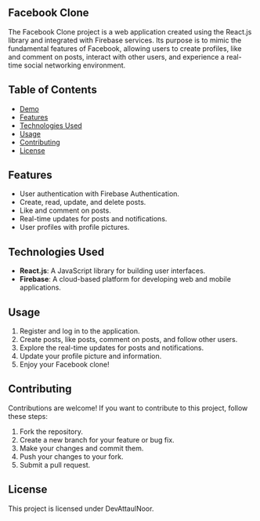 ## Facebook Clone
The Facebook Clone project is a web application created using the React.js library and integrated with Firebase services. 
Its purpose is to mimic the fundamental features of Facebook, allowing users to create profiles, like and comment on posts, interact with other users, and experience a real-time social networking environment.

## Table of Contents
- [Demo](#demo)
- [Features](#features)
- [Technologies Used](#technologies)
- [Usage](#usage)
- [Contributing](#contributing)
- [License](#license)

## Features
- User authentication with Firebase Authentication.
- Create, read, update, and delete posts.
- Like and comment on posts.
- Real-time updates for posts and notifications.
- User profiles with profile pictures.

## Technologies Used
- **React.js**: A JavaScript library for building user interfaces.
- **Firebase**: A cloud-based platform for developing web and mobile applications.

## Usage
1. Register and log in to the application.
2. Create posts, like posts, comment on posts, and follow other users.
3. Explore the real-time updates for posts and notifications.
4. Update your profile picture and information.
5. Enjoy your Facebook clone!

## Contributing
Contributions are welcome! If you want to contribute to this project, follow these steps:
1. Fork the repository.
2. Create a new branch for your feature or bug fix.
3. Make your changes and commit them.
4. Push your changes to your fork.
5. Submit a pull request.

## License
This project is licensed under DevAttaulNoor.
